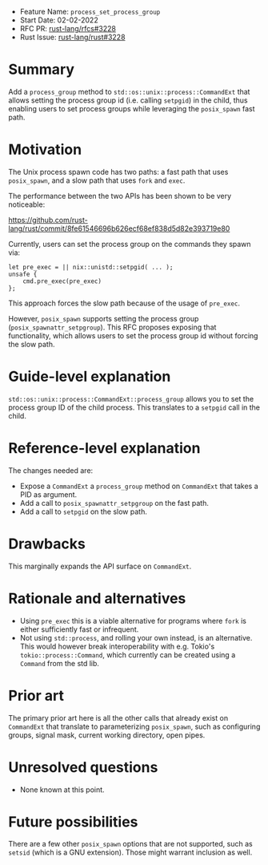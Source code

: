 - Feature Name: `process_set_process_group`
- Start Date: 02-02-2022
- RFC PR: [rust-lang/rfcs#3228](https://github.com/rust-lang/rfcs/pull/3228)
- Rust Issue: [rust-lang/rust#3228](https://github.com/rust-lang/rust/issues/3228)

# Summary
[summary]: #summary

Add a `process_group` method to `std::os::unix::process::CommandExt` that
allows setting the process group id (i.e. calling `setpgid`) in the child, thus
enabling users to set process groups while leveraging the `posix_spawn` fast
path.

# Motivation
[motivation]: #motivation

The Unix process spawn code has two paths: a fast path that uses `posix_spawn`,
and a slow path that uses `fork` and `exec`.

The performance between the two APIs has been shown to be very noticeable:

https://github.com/rust-lang/rust/commit/8fe61546696b626ecf68ef838d5d82e393719e80

Currently, users can set the process group on the commands they spawn via:

```
let pre_exec = || nix::unistd::setpgid( ... );
unsafe {
    cmd.pre_exec(pre_exec)
};
```

This approach forces the slow path because of the usage of `pre_exec`.

However, `posix_spawn` supports setting the process group
(`posix_spawnattr_setpgroup`). This RFC proposes exposing that functionality,
which allows users to set the process group id without forcing the slow path.

# Guide-level explanation
[guide-level-explanation]: #guide-level-explanation

`std::os::unix::process::CommandExt::process_group` allows you to set the
process group ID of the child process. This translates to a `setpgid` call
in the child.

# Reference-level explanation
[reference-level-explanation]: #reference-level-explanation

The changes needed are:

- Expose a `CommandExt` a `process_group` method on `CommandExt` that takes a
  PID as argument.
- Add a call to `posix_spawnattr_setpgroup` on the fast path.
- Add a call to `setpgid` on the slow path.

# Drawbacks
[drawbacks]: #drawbacks

This marginally expands the API surface on `CommandExt`.

# Rationale and alternatives
[rationale-and-alternatives]: #rationale-and-alternatives

- Using `pre_exec` this is a viable alternative for programs where `fork` is
  either sufficiently fast or infrequent.
- Not using `std::process`, and rolling your own instead, is an alternative.
  This would however break interoperability with e.g. Tokio's
  `tokio::process::Command`, which currently can be created using a
  `Command` from the std lib.

# Prior art
[prior-art]: #prior-art

The primary prior art here is all the other calls that already exist on
`CommandExt` that translate to parameterizing `posix_spawn`, such as
configuring groups, signal mask, current working directory, open pipes.

# Unresolved questions
[unresolved-questions]: #unresolved-questions

- None known at this point.

# Future possibilities
[future-possibilities]: #future-possibilities

There are a few other `posix_spawn` options that are not supported, such as
`setsid` (which is a GNU extension). Those might warrant inclusion as well.
